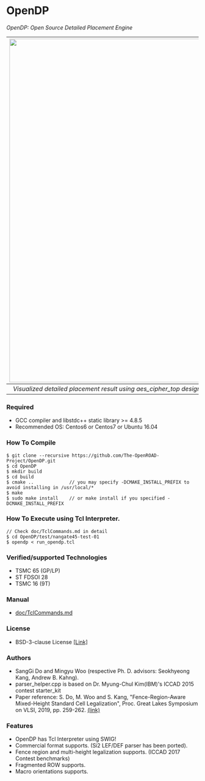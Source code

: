 # OpenDP
*OpenDP: Open Source Detailed Placement Engine*

| <img src="/doc/image/OpenDP_sample.jpg" width=900px> | 
|:--:| 
| *Visualized detailed placement result using aes_cipher_top design with innovus initial placement; OpenDP_sample.jpg* |
### Required
* GCC compiler and libstdc++ static library >= 4.8.5
* Recommended OS: Centos6 or Centos7 or Ubuntu 16.04

### How To Compile
    $ git clone --recursive https://github.com/The-OpenROAD-Project/OpenDP.git
    $ cd OpenDP
    $ mkdir build
    $ cd build 
    $ cmake ..             // you may specify -DCMAKE_INSTALL_PREFIX to avoid installing in /usr/local/*
    $ make
    $ sudo make install    // or make install if you specified -DCMAKE_INSTALL_PREFIX

### How To Execute using Tcl Interpreter. 
    // Check doc/TclCommands.md in detail
    $ cd OpenDP/test/nangate45-test-01
    $ opendp < run_opendp.tcl

### Verified/supported Technologies
* TSMC 65 (GP/LP)
* ST FDSOI 28
* TSMC 16 (9T)

### Manual
* [doc/TclCommands.md](doc/TclCommands.md)

### License
* BSD-3-clause License [[Link]](LICENSE)

### Authors
- SangGi Do and Mingyu Woo (respective Ph. D. advisors: Seokhyeong Kang, Andrew B. Kahng).
- parser_helper.cpp is based on Dr. Myung-Chul Kim(IBM)'s ICCAD 2015 contest starter_kit
- Paper reference: S. Do, M. Woo and S. Kang, "Fence-Region-Aware Mixed-Height Standard Cell Legalization", Proc. Great Lakes Symposium on VLSI, 2019, pp. 259-262. [(link)](https://dl.acm.org/citation.cfm?id=3318012)

### Features
- OpenDP has Tcl Interpreter using SWIG!
- Commercial format supports. (Si2 LEF/DEF parser has been ported).
- Fence region and multi-height legalization supports. (ICCAD 2017 Contest benchmarks)
- Fragmented ROW supports.
- Macro orientations supports.
